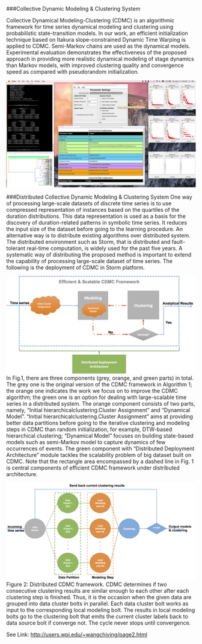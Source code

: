 ###Collective Dynamic Modeling & Clustering System

Collective Dynamical Modeling-Clustering (CDMC) is an algorithmic framework for time series dynamical modeling and clustering using probabilistic state-transition models. In our work, an efficient initialization technique based on Itakura slope-constrained Dynamic Time Warping is applied to CDMC. Semi-Markov chains are used as the dynamical models. Experimental evaluation demonstrates the effectiveness of the proposed approach in providing more realistic dynamical modeling of stage dynamics than Markov models, with improved clustering quality and convergence speed as compared with pseudorandom initialization.

![GUIIMAGE](/images/GUIScreenSnapshot.png)

###Distributed Collective Dynamic Modeling & Clustering System
One way of processing large-scale datasets of discrete time series is to use compressed representation of instances based on the quartiles of the duration distributions. This data representation is used as a basis for the discovery of duration-related patterns in symbolic time series. It reduces the input size of the dataset before going to the learning procedure. An alternative way is to distribute existing algorithms over distributed system. The distributed environment such as Storm, that is distributed and fault-tolerant real-time computation, is widely used for the past five years. A systematic way of distributing the proposed method is important to extend the capability of processing large-scale dataset of time series. The following is the deployment of CDMC in Storm platform.

![DCDMCS](/images/efficientandscalableCDMCframework.jpg)
In Fig.1, there are three components (grey, orange, and green parts) in total. The grey one is the original version of the CDMC framework in Algorithm 1; the orange one indicates the work we focus on to improve the CDMC algorithm; the green one is an option for dealing with large-scalable time series in a distributed system. The orange component consists of two parts, namely, “Initial hierarchicalclustering.Cluster Assignment” and “Dynamical Model”. “Initial hierarchicalclustering.Cluster Assignment” aims at providing better data partitions before going to the iterative clustering and modeling steps in CDMC than random initialization, for example, DTW-based hierarchical clustering; “Dynamical Model” focuses on building state-based models such as semi-Markov model to capture dynamics of few occurrences of events. The green component with “Distributed Deployment Architecture” module tackles the scalability problem of big dataset built on CDMC. Note that the rectangle area encompassed by a dashed line in Fig. 1 is central components of efficient CDMC framework under distributed architecture.

![DCDMCS](/images/distributedcdmcframework.jpg)
Figure 2: Distributed CDMC framework. CDMC determines if two consecutive clustering results are similar enough to each other after each clustering step is finished. Thus, it is the occasion when the given data are grouped into data cluster bolts in parallel. Each data cluster bolt works as input to the corresponding local modeling bolt. The results in local modeling bolts go to the clustering bolt that emits the current cluster labels back to data source bolt if converge not. The cycle never stops until convergence.

See Link: http://users.wpi.edu/~wangchiying/page2.html